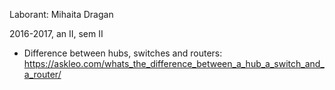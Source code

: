 Laborant: Mihaita Dragan

2016-2017, an II, sem II

- Difference between hubs, switches and routers: https://askleo.com/whats_the_difference_between_a_hub_a_switch_and_a_router/
